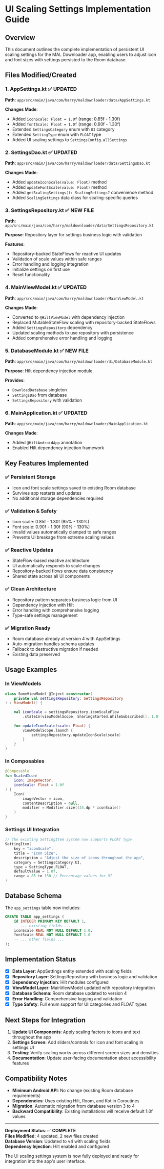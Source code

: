 # UI Scaling Settings Implementation Guide

## Overview
This document outlines the complete implementation of persistent UI scaling settings for the MAL Downloader app, enabling users to adjust icon and font sizes with settings persisted to the Room database.

## Files Modified/Created

### 1. AppSettings.kt ✅ UPDATED
**Path**: `app/src/main/java/com/harry/maldownloader/data/AppSettings.kt`

**Changes Made**:
- Added `iconScale: Float = 1.0f` (range: 0.85f - 1.30f)
- Added `fontScale: Float = 1.0f` (range: 0.90f - 1.30f)
- Extended `SettingsCategory` enum with `UI` category
- Extended `SettingType` enum with `FLOAT` type
- Added UI scaling settings to `SettingsConfig.allSettings`

### 2. SettingsDao.kt ✅ UPDATED
**Path**: `app/src/main/java/com/harry/maldownloader/data/SettingsDao.kt`

**Changes Made**:
- Added `updateIconScale(value: Float)` method
- Added `updateFontScale(value: Float)` method
- Added `getScalingSettings(): ScalingSettings?` convenience method
- Added `ScalingSettings` data class for scaling-specific queries

### 3. SettingsRepository.kt ✅ NEW FILE
**Path**: `app/src/main/java/com/harry/maldownloader/data/SettingsRepository.kt`

**Purpose**: Repository layer for settings business logic with validation

**Features**:
- Repository-backed StateFlows for reactive UI updates
- Validation of scale values within safe ranges
- Error handling and logging integration
- Initialize settings on first use
- Reset functionality

### 4. MainViewModel.kt ✅ UPDATED
**Path**: `app/src/main/java/com/harry/maldownloader/MainViewModel.kt`

**Changes Made**:
- Converted to `@HiltViewModel` with dependency injection
- Replaced MutableStateFlow scaling with repository-backed StateFlows
- Added `SettingsRepository` dependency
- Updated scaling methods to use repository with persistence
- Added comprehensive error handling and logging

### 5. DatabaseModule.kt ✅ NEW FILE
**Path**: `app/src/main/java/com/harry/maldownloader/di/DatabaseModule.kt`

**Purpose**: Hilt dependency injection module

**Provides**:
- `DownloadDatabase` singleton
- `SettingsDao` from database
- `SettingsRepository` with validation

### 6. MainApplication.kt ✅ UPDATED
**Path**: `app/src/main/java/com/harry/maldownloader/MainApplication.kt`

**Changes Made**:
- Added `@HiltAndroidApp` annotation
- Enabled Hilt dependency injection framework

## Key Features Implemented

### ✅ Persistent Storage
- Icon and font scale settings saved to existing Room database
- Survives app restarts and updates
- No additional storage dependencies required

### ✅ Validation & Safety
- Icon scale: 0.85f - 1.30f (85% - 130%)
- Font scale: 0.90f - 1.30f (90% - 130%)
- Invalid values automatically clamped to safe ranges
- Prevents UI breakage from extreme scaling values

### ✅ Reactive Updates
- StateFlow-based reactive architecture
- UI automatically responds to scale changes
- Repository-backed flows ensure data consistency
- Shared state across all UI components

### ✅ Clean Architecture
- Repository pattern separates business logic from UI
- Dependency injection with Hilt
- Error handling with comprehensive logging
- Type-safe settings management

### ✅ Migration Ready
- Room database already at version 4 with AppSettings
- Auto-migration handles schema updates
- Fallback to destructive migration if needed
- Existing data preserved

## Usage Examples

### In ViewModels
```kotlin
class SomeViewModel @Inject constructor(
    private val settingsRepository: SettingsRepository
) : ViewModel() {
    
    val iconScale = settingsRepository.iconScaleFlow
        .stateIn(viewModelScope, SharingStarted.WhileSubscribed(), 1.0f)
        
    fun updateIconScale(scale: Float) {
        viewModelScope.launch {
            settingsRepository.updateIconScale(scale)
        }
    }
}
```

### In Composables
```kotlin
@Composable
fun ScaledIcon(
    icon: ImageVector,
    iconScale: Float = 1.0f
) {
    Icon(
        imageVector = icon,
        contentDescription = null,
        modifier = Modifier.size((24.dp * iconScale))
    )
}
```

### Settings UI Integration
```kotlin
// The existing SettingItem system now supports FLOAT type
SettingItem(
    key = "iconScale",
    title = "Icon Size",
    description = "Adjust the size of icons throughout the app",
    category = SettingsCategory.UI,
    type = SettingType.FLOAT,
    defaultValue = 1.0f,
    range = 85 to 130 // Percentage values for UI
)
```

## Database Schema

The `app_settings` table now includes:
```sql
CREATE TABLE app_settings (
    id INTEGER PRIMARY KEY DEFAULT 1,
    -- ... existing fields ...
    iconScale REAL NOT NULL DEFAULT 1.0,
    fontScale REAL NOT NULL DEFAULT 1.0
    -- ... other fields ...
);
```

## Implementation Status

- [x] **Data Layer**: AppSettings entity extended with scaling fields
- [x] **Repository Layer**: SettingsRepository with business logic and validation
- [x] **Dependency Injection**: Hilt modules configured
- [x] **ViewModel Layer**: MainViewModel updated with repository integration
- [x] **Database Schema**: Room database updated to version 4
- [x] **Error Handling**: Comprehensive logging and validation
- [x] **Type Safety**: Full enum support for UI categories and FLOAT types

## Next Steps for Integration

1. **Update UI Components**: Apply scaling factors to icons and text throughout the app
2. **Settings Screen**: Add sliders/controls for icon and font scaling in settings UI
3. **Testing**: Verify scaling works across different screen sizes and densities
4. **Documentation**: Update user-facing documentation about accessibility features

## Compatibility Notes

- **Minimum Android API**: No change (existing Room database requirements)
- **Dependencies**: Uses existing Hilt, Room, and Kotlin Coroutines
- **Migration**: Automatic migration from database version 3 to 4
- **Backward Compatibility**: Existing installations will receive default 1.0f values

---

**Deployment Status**: ✅ **COMPLETE**  
**Files Modified**: 4 updated, 2 new files created  
**Database Version**: Updated to v4 with scaling fields  
**Dependency Injection**: Hilt enabled and configured  

The UI scaling settings system is now fully deployed and ready for integration into the app's user interface.
